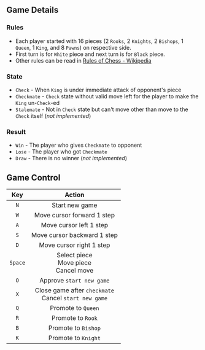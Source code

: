 
## Game Details
### Rules
- Each player started with 16 pieces (2 `Rooks`, 2 `Knights`, 2 `Bishops`, 1 `Queen`, 1 `King`, and 8 `Pawns`) on respective side.
- First turn is for `White` piece and next turn is for `Black` piece.
- Other rules can be read in [Rules of Chess - Wikipedia](https://en.wikipedia.org/wiki/Rules_of_chess)

### State
- `Check` - When `King` is under immediate attack of opponent's piece
- `Checkmate` - `Check` state without valid move left for the player to make the `King` un-`Check`-ed
- `Stalemate` - Not in `Check` state but can't move other than move to the `Check` itself (*not implemented*)

### Result
- `Win` - The player who gives `Checkmate` to opponent
- `Lose` - The player who got `Checkmate`
- `Draw` - There is no winner (*not implemented*)

## Game Control
|Key|Action|
|:---:|:---:|
|`N`|Start new game|
|`W`|Move cursor forward 1 step|
|`A`|Move cursor left 1 step|
|`S`|Move cursor backward 1 step|
|`D`|Move cursor right 1 step|
|`Space`|Select piece<br>Move piece<br>Cancel move|
|`O`|Approve `start new game`|
|`X`|Close game after `checkmate`<br>Cancel `start new game`|
|`Q`|Promote to `Queen`|
|`R`|Promote to `Rook`|
|`B`|Promote to `Bishop`|
|`K`|Promote to `Knight`|

